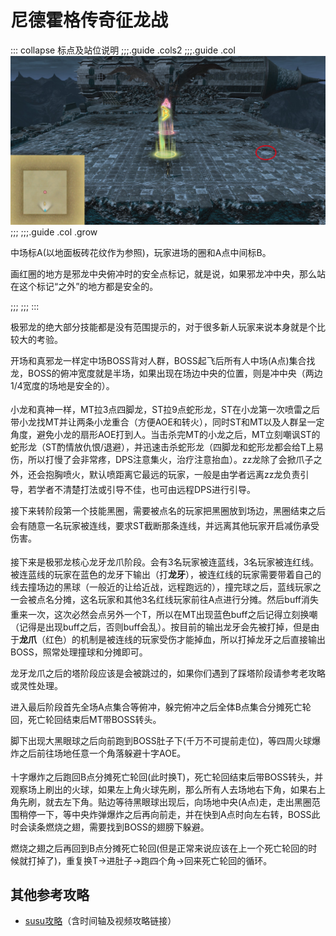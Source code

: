 # 尼德霍格传奇征龙战

::: collapse 标点及站位说明
;;;.guide .cols2
;;;.guide .col
<img src="./duty.assets/170.jpg" />
;;;
;;;.guide .col .grow

中场标A(以地面板砖花纹作为参照)，玩家进场的圈和A点中间标B。

画红圈的地方是邪龙中央俯冲时的安全点标记，就是说，如果邪龙冲中央，那么站在这个标记“之外”的地方都是安全的。

;;;
;;;
:::

极邪龙的绝大部分技能都是没有范围提示的，对于很多新人玩家来说本身就是个比较大的考验。

开场和真邪龙一样定中场BOSS背对人群，BOSS起飞后所有人中场(A点)集合找龙，BOSS的俯冲宽度就是半场，如果出现在场边中央的位置，则是冲中央（两边1/4宽度的场地是安全的）。

小龙和真神一样，<img class="no-zoom sm-icon" :src="$withBase('/images/jobs/tank.png')" height="20">MT拉3点四脚龙，<img class="no-zoom sm-icon" :src="$withBase('/images/jobs/tank.png')" height="20">ST拉9点蛇形龙，ST在小龙第一次喷雷之后带小龙找MT并让两条小龙重合（方便AOE和转火），同时ST和MT以及人群呈一定角度，避免小龙的扇形AOE打到人。当击杀完MT的小龙之后，MT立刻嘲讽ST的蛇形龙（ST酌情放仇恨/退避），并迅速击杀蛇形龙（四脚龙和蛇形龙都会给T上易伤，所以打慢了会非常疼，DPS注意集火，治疗注意抬血）。zz龙除了会掀爪子之外，还会抱胸喷火，默认喷距离它最远的玩家，一般是由<img class="no-zoom sm-icon" :src="$withBase('/images/jobs/healer.png')" height="20">学者远离zz龙负责引导，若学者不清楚打法或引导不佳，也可由<img class="no-zoom sm-icon" :src="$withBase('/images/jobs/dps.png')" height="20">远程DPS进行引导。

接下来转阶段第一个技能黑圈，需要被点名的玩家把黑圈放到场边，黑圈结束之后会有随意一名玩家被连线，要求<img class="no-zoom sm-icon" :src="$withBase('/images/jobs/tank.png')" height="20">ST截断那条连线，并远离其他玩家开启减伤承受伤害。

接下来是极邪龙核心龙牙龙爪阶段。<img class="no-zoom sm-icon" :src="$withBase('/images/jobs/tank.png')" height="20"><img class="no-zoom sm-icon" :src="$withBase('/images/jobs/healer.png')" height="20"><img class="no-zoom sm-icon" :src="$withBase('/images/jobs/dps.png')" height="20">会有3名玩家被连蓝线，3名玩家被连红线。被连蓝线<Status :id="1111" name="邪龙之牙" />的玩家在蓝色的龙牙下输出（打**龙牙**），被连红线<Status :id="1110" name="邪龙之爪" />的玩家需要带着自己的线去撞场边的黑球（一般近的让给近战，远程跑远的），撞完球之后，蓝线玩家之一会被点名分摊，这名玩家和其他3名红线玩家前往A点进行分摊。然后buff消失重来一次，这次必然会点另外一个<img class="no-zoom sm-icon" :src="$withBase('/images/jobs/tank.png')" height="20">T，所以在MT出现蓝色buff之后记得立刻换嘲（记得是出现buff之后，否则buff会乱）。按目前的输出龙牙会先被打掉，但是由于**龙爪**（红色）的机制是被连线的玩家受伤才能掉血，所以打掉龙牙之后直接输出BOSS，照常处理撞球和分摊即可。

龙牙龙爪之后的塔阶段应该是会被跳过的，如果你们遇到了踩塔阶段请参考老攻略或灵性处理。

进入最后阶段首先全场A点集合等俯冲，躲完俯冲之后全体B点集合分摊死亡轮回，死亡轮回结束后MT带BOSS转头。

脚下出现大黑眼球之后向前跑到BOSS肚子下(千万不可提前走位)，等四周火球爆炸之后前往场地任意一个角落躲避十字AOE。

十字爆炸之后跑回B点分摊死亡轮回(此时换<img class="no-zoom sm-icon" :src="$withBase('/images/jobs/tank.png')" height="20">T)，死亡轮回结束后带BOSS转头，并观察场上刷出的火球，如果左上角火球先刷，那么所有人去场地右下角，如果右上角先刷，就去左下角。贴边等待黑眼球出现后，向场地中央(A点)走，走出黑圈范围稍停一下，等中央炸弹爆炸之后再向前走，并在快到A点时向左右转，BOSS此时会读条燃烧之翅，需要找到BOSS的翅膀下躲避。

燃烧之翅之后再回到B点分摊死亡轮回(但是正常来说应该在上一个死亡轮回的时候就打掉了)，重复换T→进肚子→跑四个角→回来死亡轮回的循环。

## 其他参考攻略

* [susu攻略](https://www.ffxiv.cn/detail/article/171)（含时间轴及视频攻略链接）